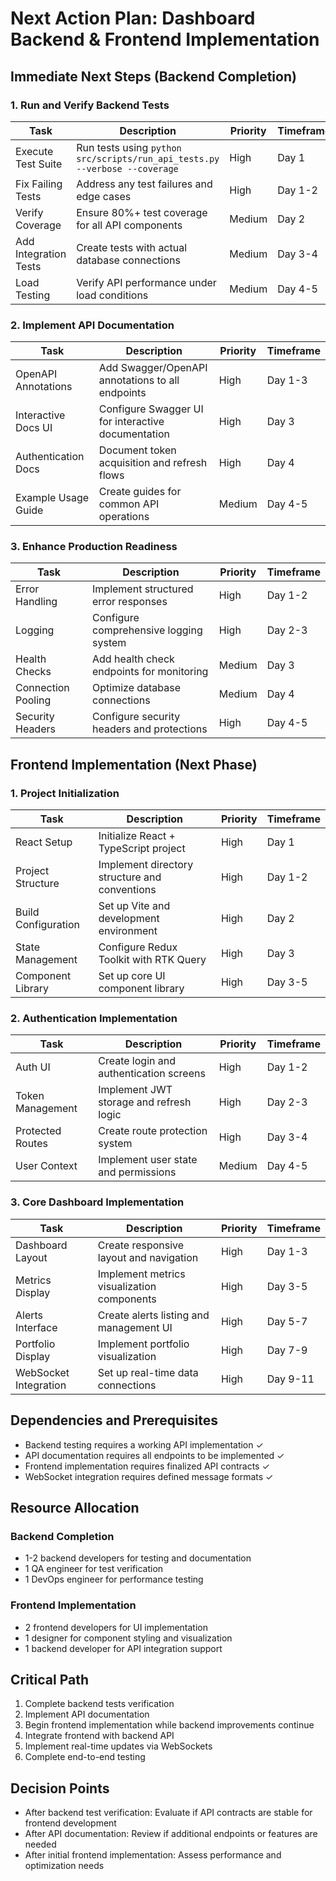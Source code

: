 # Next Action Plan: Dashboard Backend & Frontend Implementation

## Immediate Next Steps (Backend Completion)

### 1. Run and Verify Backend Tests
| Task | Description | Priority | Timeframe |
|------|-------------|----------|-----------|
| Execute Test Suite | Run tests using `python src/scripts/run_api_tests.py --verbose --coverage` | High | Day 1 |
| Fix Failing Tests | Address any test failures and edge cases | High | Day 1-2 |
| Verify Coverage | Ensure 80%+ test coverage for all API components | Medium | Day 2 |
| Add Integration Tests | Create tests with actual database connections | Medium | Day 3-4 |
| Load Testing | Verify API performance under load conditions | Medium | Day 4-5 |

### 2. Implement API Documentation
| Task | Description | Priority | Timeframe |
|------|-------------|----------|-----------|
| OpenAPI Annotations | Add Swagger/OpenAPI annotations to all endpoints | High | Day 1-3 |
| Interactive Docs UI | Configure Swagger UI for interactive documentation | High | Day 3 |
| Authentication Docs | Document token acquisition and refresh flows | High | Day 4 |
| Example Usage Guide | Create guides for common API operations | Medium | Day 4-5 |

### 3. Enhance Production Readiness
| Task | Description | Priority | Timeframe |
|------|-------------|----------|-----------|
| Error Handling | Implement structured error responses | High | Day 1-2 |
| Logging | Configure comprehensive logging system | High | Day 2-3 |
| Health Checks | Add health check endpoints for monitoring | Medium | Day 3 |
| Connection Pooling | Optimize database connections | Medium | Day 4 |
| Security Headers | Configure security headers and protections | High | Day 4-5 |

## Frontend Implementation (Next Phase)

### 1. Project Initialization
| Task | Description | Priority | Timeframe |
|------|-------------|----------|-----------|
| React Setup | Initialize React + TypeScript project | High | Day 1 |
| Project Structure | Implement directory structure and conventions | High | Day 1-2 |
| Build Configuration | Set up Vite and development environment | High | Day 2 |
| State Management | Configure Redux Toolkit with RTK Query | High | Day 3 |
| Component Library | Set up core UI component library | High | Day 3-5 |

### 2. Authentication Implementation
| Task | Description | Priority | Timeframe |
|------|-------------|----------|-----------|
| Auth UI | Create login and authentication screens | High | Day 1-2 |
| Token Management | Implement JWT storage and refresh logic | High | Day 2-3 |
| Protected Routes | Create route protection system | High | Day 3-4 |
| User Context | Implement user state and permissions | Medium | Day 4-5 |

### 3. Core Dashboard Implementation
| Task | Description | Priority | Timeframe |
|------|-------------|----------|-----------|
| Dashboard Layout | Create responsive layout and navigation | High | Day 1-3 |
| Metrics Display | Implement metrics visualization components | High | Day 3-5 |
| Alerts Interface | Create alerts listing and management UI | High | Day 5-7 |
| Portfolio Display | Implement portfolio visualization | High | Day 7-9 |
| WebSocket Integration | Set up real-time data connections | High | Day 9-11 |

## Dependencies and Prerequisites

- Backend testing requires a working API implementation ✓
- API documentation requires all endpoints to be implemented ✓
- Frontend implementation requires finalized API contracts ✓
- WebSocket integration requires defined message formats ✓

## Resource Allocation

### Backend Completion
- 1-2 backend developers for testing and documentation
- 1 QA engineer for test verification
- 1 DevOps engineer for performance testing

### Frontend Implementation
- 2 frontend developers for UI implementation
- 1 designer for component styling and visualization
- 1 backend developer for API integration support

## Critical Path

1. Complete backend tests verification
2. Implement API documentation
3. Begin frontend implementation while backend improvements continue
4. Integrate frontend with backend API
5. Implement real-time updates via WebSockets
6. Complete end-to-end testing

## Decision Points

- After backend test verification: Evaluate if API contracts are stable for frontend development
- After API documentation: Review if additional endpoints or features are needed
- After initial frontend implementation: Assess performance and optimization needs